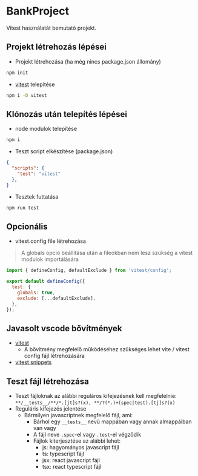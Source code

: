 # BankProject

Vitest használatát bemutató projekt.

## Projekt létrehozás lépései

- Projekt létrehozása (ha még nincs package.json állomány)

```sh
npm init
```

- [vitest](https://vitest.dev/) telepítése

```sh
npm i -D vitest
```

## Klónozás után telepítés lépései

- node modulok telepítése

```sh
npm i
```

- Teszt script elkészítése (package.json)

```json
{
  "scripts": {
    "test": "vitest"
  },
}
```

- Tesztek futtatása

```sh
npm run test
```

## Opcionális

- vitest.config file létrehozása

> A globals opció beállítása után a fileokban nem lesz szükség a vitest modulok importálására

```javascript
import { defineConfig, defaultExclude } from 'vitest/config';

export default defineConfig({
  test: {
    globals: true,
    exclude: [...defaultExclude],
  },
});
```

## Javasolt vscode bővítmények

- [vitest](https://marketplace.visualstudio.com/items?itemName=vitest.explorer)
  - A bővítmény megfelelő működéséhez szükséges lehet vite / vitest config fájl létrehozására
- [vitest snippets](https://marketplace.visualstudio.com/items?itemName=deinsoftware.vitest-snippets)

## Teszt fájl létrehozása

- Teszt fájloknak az alábbi reguláros kifejezésnek kell megfelelnie: `**/__tests__/**/*.[jt]s?(x), **/?(*.)+(spec|test).[tj]s?(x)`
- Reguláris kifejezés jelentése
  - Bármilyen javascriptnek megfelelő fájl, ami:
    - Bárhol egy `__tests__` nevű mappában vagy annak almappáiban van vagy
    - A fájl neve `.spec`-el vagy `.test`-el végződik
    - Fájlok kiterjesztése az alábbi lehet:
      - js: hagyományos javascript fájl
      - ts: typescript fájl
      - jsx: react javascript fájl
      - tsx: react typescript fájl

